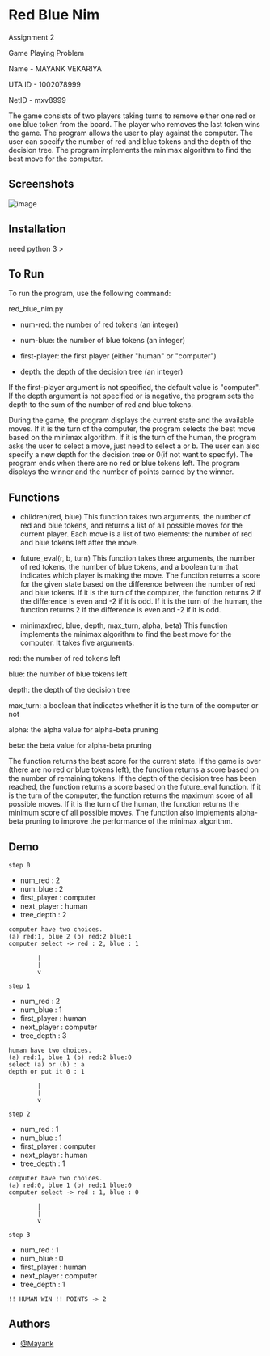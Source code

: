 
# Red Blue Nim

Assignment 2

Game Playing Problem

Name - MAYANK VEKARIYA 

UTA ID - 1002078999

NetID - mxv8999

The game consists of two players taking turns to remove either one red or one blue token from the board. The player who removes the last token wins the game. The program allows the user to play against the computer. The user can specify the number of red and blue tokens and the depth of the decision tree. The program implements the minimax algorithm to find the best move for the computer.
## Screenshots

![image](https://github.com/mayank-vekariya/ai_2/assets/75078887/2ed4c1b0-f826-48a3-a6a3-96e645674147)

## Installation

need python 3 >


    
## To Run

To run the program, use the following command:

red_blue_nim.py <num-red> <num-blue> <first-player> <depth>

- num-red: the number of red tokens (an integer)

- num-blue: the number of blue tokens (an integer)

- first-player: the first player (either "human" or "computer")

- depth: the depth of the decision tree (an integer)

If the first-player argument is not specified, the default value is "computer". If the depth argument is not specified or is negative, the program sets the depth to the sum of the number of red and blue tokens.

During the game, the program displays the current state and the available moves. If it is the turn of the computer, the program selects the best move based on the minimax algorithm. If it is the turn of the human, the program asks the user to select a move, just need to select a or b. The user can also specify a new depth for the decision tree or 0(if not want to specify). The program ends when there are no red or blue tokens left. The program displays the winner and the number of points earned by the winner.


## Functions

- children(red, blue)
This function takes two arguments, the number of red and blue tokens, and returns a list of all possible moves for the current player. Each move is a list of two elements: the number of red and blue tokens left after the move.

- future_eval(r, b, turn)
This function takes three arguments, the number of red tokens, the number of blue tokens, and a boolean turn that indicates which player is making the move. The function returns a score for the given state based on the difference between the number of red and blue tokens. If it is the turn of the computer, the function returns 2 if the difference is even and -2 if it is odd. If it is the turn of the human, the function returns 2 if the difference is even and -2 if it is odd.

- minimax(red, blue, depth, max_turn, alpha, beta)
This function implements the minimax algorithm to find the best move for the computer. It takes five arguments:

red: the number of red tokens left

blue: the number of blue tokens left

depth: the depth of the decision tree

max_turn: a boolean that indicates whether it is the turn of the computer or not

alpha: the alpha value for alpha-beta pruning

beta: the beta value for alpha-beta pruning

The function returns the best score for the current state. If the game is over (there are no red or blue tokens left), the function returns a score based on the number of remaining tokens. If the depth of the decision tree has been reached, the function returns a score based on the future_eval function. If it is the turn of the computer, the function returns the maximum score of all possible moves. If it is the turn of the human, the function returns the minimum score of all possible moves. The function also implements alpha-beta pruning to improve the performance of the minimax algorithm.
## Demo
       
~~~~~~~~~~~~~~~~~~~~~~~~~~~                                                               
step 0
~~~~~~~~~~~~~~~~~~~~~~~~~~~
* num_red : 2
* num_blue : 2
* first_player : computer
* next_player : human
* tree_depth : 2
~~~~~~~~~~~~~~~~~~~~~~~~~~~
computer have two choices.
(a) red:1, blue 2 (b) red:2 blue:1
computer select -> red : 2, blue : 1
~~~~~~~~~~~~~~~~~~~~~~~~~~~
            |
            |
            v

~~~~~~~~~~~~~~~~~~~~~~~~~~~
step 1
~~~~~~~~~~~~~~~~~~~~~~~~~~~
* num_red : 2
* num_blue : 1
* first_player : human
* next_player : computer
* tree_depth : 3
~~~~~~~~~~~~~~~~~~~~~~~~~~~
human have two choices.
(a) red:1, blue 1 (b) red:2 blue:0
select (a) or (b) : a
depth or put it 0 : 1
~~~~~~~~~~~~~~~~~~~~~~~~~~~
            |
            |
            v

~~~~~~~~~~~~~~~~~~~~~~~~~~~
step 2
~~~~~~~~~~~~~~~~~~~~~~~~~~~
* num_red : 1
* num_blue : 1
* first_player : computer
* next_player : human
* tree_depth : 1
~~~~~~~~~~~~~~~~~~~~~~~~~~~
computer have two choices.
(a) red:0, blue 1 (b) red:1 blue:0
computer select -> red : 1, blue : 0
~~~~~~~~~~~~~~~~~~~~~~~~~~~
            |
            |
            v

~~~~~~~~~~~~~~~~~~~~~~~~~~~
step 3
~~~~~~~~~~~~~~~~~~~~~~~~~~~
* num_red : 1
* num_blue : 0
* first_player : human
* next_player : computer
* tree_depth : 1
~~~~~~~~~~~~~~~~~~~~~~~~~~~
!! HUMAN WIN !! POINTS -> 2
~~~~~~~~~~~~~~~~~~~~~~~~~~~

## Authors

- [@Mayank](https://www.hackerrank.com/mayankpv2001)

